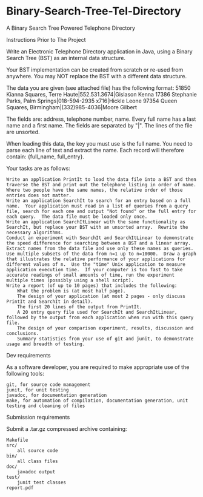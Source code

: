 # Binary-Search-Tree-Tel-Directory
A Binary Search Tree Powered Telephone Directory 

Instructions Prior to The Project

Write an Electronic Telephone Directory application in Java, using a Binary Search Tree (BST) as an internal data structure.

Your BST implementation can be created from scratch or re-used from anywhere.  You may NOT replace the BST with a different data structure.

The data you are given (see attached file) has the following format:
51850 Kianna Squares, Terre Haute|552.531.3674|Gislason Kenna
17386 Stephanie Parks, Palm Springs|018-594-2935 x716|Hickle Leone
97354 Queen Squares, Birmingham|(332)985-4036|Moore Gilbert

The fields are: address, telephone number, name.  Every full name has a last name and a first name.  The fields are separated by "|".  The lines of the file are unsorted.

When loading this data, the key you must use is the full name.  You need to parse each line of text and extract the name.  Each record will therefore contain: {full_name, full_entry}.

Your tasks are as follows:

    Write an application PrintIt to load the data file into a BST and then traverse the BST and print out the telephone listing in order of name.  Where two people have the same names, the relative order of those entries does not matter.
    Write an application SearchIt to search for an entry based on a full name.  Your application must read in a list of queries from a query file, search for each one and output "Not found" or the full entry for each query.  The data file must be loaded only once.
    Write an application SearchItLinear with the same functionality as SearchIt, but replace your BST with an unsorted array.  Rewrite the necessary algorithms.
    Conduct an experiment with SearchIt and SearchItLinear to demonstrate the speed difference for searching between a BST and a linear array.  Extract names from the data file and use only these names as queries.  Use multiple subsets of the data from n=1 up to n=10000.  Draw a graph that illustrates the relative performance of your applications for different values of n.  Use the "time" Unix application to measure application execution time.  If your computer is too fast to take accurate readings of small amounts of time, run the experiment multiple times (possibly using a shell script).
    Write a report (of up to 10 pages) that includes the following:
        What the problem is (at most half page).
        The design of your application (at most 2 pages - only discuss PrintIt and SearchIt in detail).
        The first 20 lines of the output from PrintIt.
        A 20 entry query file used for SearchIt and SearchItLinear, followed by the output from each application when run with this query file. 
        The design of your comparison experiment, results, discussion and conclusions.
        Summary statistics from your use of git and junit, to demonstrate usage and breadth of testing.

Dev requirements

As a software developer, you are required to make appropriate use of the following tools:

    git, for source code management
    junit, for unit testing
    javadoc, for documentation generation
    make, for automation of compilation, documentation generation, unit testing and cleaning of files

Submission requirements

Submit a .tar.gz compressed archive containing:

    Makefile
    src/
        all source code
    bin/
        all class files
    doc/
        javadoc output
    test/
        junit test classes
    report.pdf
